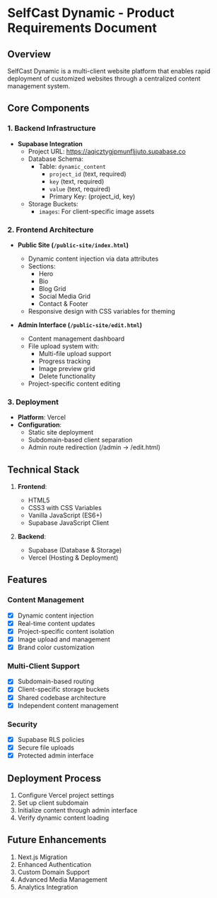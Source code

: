 # SelfCast Dynamic - Product Requirements Document

## Overview
SelfCast Dynamic is a multi-client website platform that enables rapid deployment of customized websites through a centralized content management system.

## Core Components

### 1. Backend Infrastructure
- **Supabase Integration**
  - Project URL: https://aqicztygjpmunfljjuto.supabase.co
  - Database Schema:
    - Table: `dynamic_content`
      - `project_id` (text, required)
      - `key` (text, required)
      - `value` (text, required)
      - Primary Key: (project_id, key)
  - Storage Buckets:
    - `images`: For client-specific image assets

### 2. Frontend Architecture
- **Public Site (`/public-site/index.html`)**
  - Dynamic content injection via data attributes
  - Sections:
    - Hero
    - Bio
    - Blog Grid
    - Social Media Grid
    - Contact & Footer
  - Responsive design with CSS variables for theming

- **Admin Interface (`/public-site/edit.html`)**
  - Content management dashboard
  - File upload system with:
    - Multi-file upload support
    - Progress tracking
    - Image preview grid
    - Delete functionality
  - Project-specific content editing

### 3. Deployment
- **Platform**: Vercel
- **Configuration**:
  - Static site deployment
  - Subdomain-based client separation
  - Admin route redirection (/admin → /edit.html)

## Technical Stack
1. **Frontend**:
   - HTML5
   - CSS3 with CSS Variables
   - Vanilla JavaScript (ES6+)
   - Supabase JavaScript Client

2. **Backend**:
   - Supabase (Database & Storage)
   - Vercel (Hosting & Deployment)

## Features

### Content Management
- [x] Dynamic content injection
- [x] Real-time content updates
- [x] Project-specific content isolation
- [x] Image upload and management
- [x] Brand color customization

### Multi-Client Support
- [x] Subdomain-based routing
- [x] Client-specific storage buckets
- [x] Shared codebase architecture
- [x] Independent content management

### Security
- [x] Supabase RLS policies
- [x] Secure file uploads
- [x] Protected admin interface

## Deployment Process
1. Configure Vercel project settings
2. Set up client subdomain
3. Initialize content through admin interface
4. Verify dynamic content loading

## Future Enhancements
1. Next.js Migration
2. Enhanced Authentication
3. Custom Domain Support
4. Advanced Media Management
5. Analytics Integration
